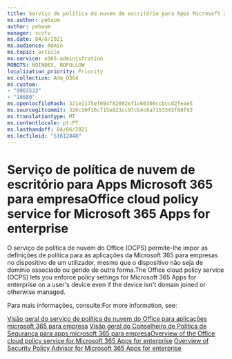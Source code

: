 ```yaml
---
title: Serviço de política de nuvem de escritório para Apps Microsoft 365 para empresa
ms.author: pebaum
author: pebaum
manager: scotv
ms.date: 04/6/2021
ms.audience: Admin
ms.topic: article
ms.service: o365-administration
ROBOTS: NOINDEX, NOFOLLOW
localization_priority: Priority
ms.collection: Adm_O364
ms.custom:
- "9003533"
- "10880"
ms.openlocfilehash: 321e1175ef694f82002ef1c60300ccbccd2feae5
ms.sourcegitcommit: 326c10f16cf15e823cc97cb4c6a7153343f88f93
ms.translationtype: MT
ms.contentlocale: pt-PT
ms.lasthandoff: 04/06/2021
ms.locfileid: "51612848"
---
```

# <a name="office-cloud-policy-service-for-microsoft-365-apps-for-enterprise"></a><span data-ttu-id="e54bf-102">Serviço de política de nuvem de escritório para Apps Microsoft 365 para empresa</span><span class="sxs-lookup"><span data-stu-id="e54bf-102">Office cloud policy service for Microsoft 365 Apps for enterprise</span></span>

<span data-ttu-id="e54bf-103">O serviço de política de nuvem do Office (OCPS) permite-lhe impor as definições de política para as aplicações da Microsoft 365 para empresas no dispositivo de um utilizador, mesmo que o dispositivo não seja de domínio associado ou gerido de outra forma.</span><span class="sxs-lookup"><span data-stu-id="e54bf-103">The Office cloud policy service (OCPS) lets you enforce policy settings for Microsoft 365 Apps for enterprise  on a user's device even if the device isn't domain joined or otherwise managed.</span></span> 

<span data-ttu-id="e54bf-104">Para mais informações, consulte:</span><span class="sxs-lookup"><span data-stu-id="e54bf-104">For more information, see:</span></span>

<span data-ttu-id="e54bf-105">[Visão geral do serviço de política de nuvem do Office para aplicações microsoft 365 para empresa](https://docs.microsoft.com/deployoffice/overview-office-cloud-policy-service) 
 [Visão geral do Conselheiro de Política de Segurança para apps microsoft 365 para empresa](https://docs.microsoft.com/deployoffice/overview-of-security-policy-advisor)</span><span class="sxs-lookup"><span data-stu-id="e54bf-105">[Overview of the Office cloud policy service for Microsoft 365 Apps for enterprise](https://docs.microsoft.com/deployoffice/overview-office-cloud-policy-service)
[Overview of Security Policy Advisor for Microsoft 365 Apps for enterprise](https://docs.microsoft.com/deployoffice/overview-of-security-policy-advisor)</span></span>